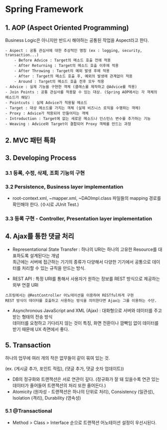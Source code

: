 ﻿# Spring Framework

## 1. AOP (Aspect Oriented Programming)

Business Logic은 아니지만 반드시 해야하는 공통된 작업을 Aspect라고 한다.

```
- Aspect : 공통 관심사에 대한 추상적인 명칭 (ex : logging, security, transaction...)  
	- Before Advice : Target의 메소드 호출 전에 적용  
	- After Returning : Target의 메소드 호출 이후에 적용  
	- After Throwing : Target의 예외 발생 후에 적용  
	- After : Target의 메소드 호출 후, 예외의 발생에 관계없이 적용  
	- Around : Target의 메소드 호출 전후 모두 적용
- Advice : 실제 기능을 구현한 걕체 (클래스를 제작하고 @Advice를 적용)
- Join Points : 공통 관심사를 적용할 수 있는 대상. (Spring AOP에서는 각 객체의 메소드가 해당)
- Pointcuts : 실제 Advice가 적용될 메소드
- Target : 대상 메소드를 가지는 객체 (실제 비즈니스 로직을 수행하는 객체)
- Proxy : Advice가 적용되어 만들어지는 걕체
- Introduction : Target에 없는 새로운 메소드나 인스턴스 변수를 추가하는 기능
- Weaving : Advice와 Target이 결합되어 Proxy 객체를 만드는 과정
```



## 2. MVC 패턴 특화



## 3. Developing Process



### 3.1 등록, 수정, 삭제, 조회 기능의 구현



### 3.2 Persistence, Business layer implementation

* root-context.xml, ~mapper.xml, ~DAOImpl.class 파일들의 mapping 경로를 확인해야 한다. (수시로 JUnit Test.)



### 3.3 등록 구현 - Controller, Presentation layer implementation



## 4. Ajax를 통한 댓글 처리

* Representational State Transfer : 하나의 URI는 하나의 고유한 Resource를 대표하도록 설계된다는 개념  
최근에는 서버에 접근하는 기기의 종류가 다양해서 다양한 기기에서 공통으로 데이터를 처리할 수 있는 규칙을 만드는 방식.

* REST API : 특정 URI를 통해서 사용자가 원하는 정보를 REST 방식으로 제공하는 외부 연결 URI

```
스프링에서는 @RestController 어노테이션을 이용하여 RESTful하게 구현
REST 방식이 데이터를 호출하고 사용하는 방식을 의미한다면 Ajax는 그를 이용하는 수단.
```

- Asynchronous JavaScript and XML (Ajax) : 대화형으로 서버와 데이터를 주고받는 형태의 전송 방식  
  데이터를 요청하고 기다리지 않는 것이 특징, 화면 전환이나 깜빡임 없이 데이터를 받기 때문에 UX 측면에서 좋다.



## 5. Transaction

하나의 업무에 여러 개의 작은 없무들이 같이 묶여 있는 것.

(ex. (게시글 추가, 포인트 적립), (댓글 추가, 댓글 숫자 업데이트))

* DB의 정규화와 트랜잭션은 서로 연관이 깊다. (정규화가 잘 돼 있을수록 연관 있는 데이터가 줄어들어 트랜잭션의 처리 또한 줄어든다.)
* Atomicity (원자성 - 트랜잭션은 하나의 단위로 처리), Consistency (일관성), Isolation (격리), Durability (영속성)

### 5.1 @Transactional

* Method > Class > Interface 순으로 트랜잭션 어노테이션 설정이 우선시된다.

